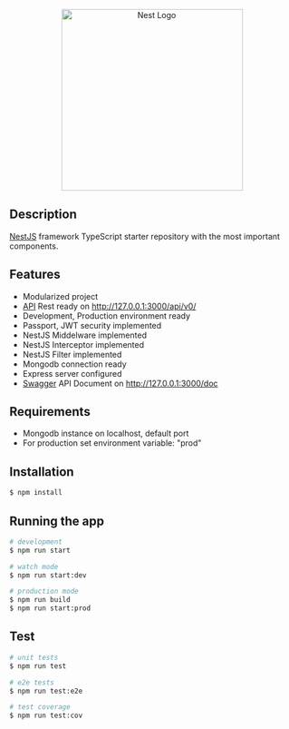 <p align="center">
  <a href="http://nestjs.com/" target="blank"><img src="https://nestjs.com/img/logo_text.svg" width="320" alt="Nest Logo" /></a>
</p>

[travis-image]: https://api.travis-ci.org/nestjs/nest.svg?branch=master
[travis-url]: https://travis-ci.org/nestjs/nest
[linux-image]: https://img.shields.io/travis/nestjs/nest/master.svg?label=linux
[linux-url]: https://travis-ci.org/nestjs/nest

## Description

[NestJS](https://github.com/nestjs/nest) framework TypeScript starter repository with the most important components.


## Features
- Modularized project
- [API](http://127.0.0.1:3000/doc) Rest ready on http://127.0.0.1:3000/api/v0/
- Development, Production environment ready
- Passport, JWT security implemented
- NestJS Middelware implemented
- NestJS Interceptor implemented
- NestJS Filter implemented
- Mongodb connection ready
- Express server configured
- [Swagger](http://127.0.0.1:3000/doc) API Document on http://127.0.0.1:3000/doc

## Requirements
- Mongodb instance on localhost, default port
- For production set environment variable: "prod"

## Installation

```bash
$ npm install
```

## Running the app

```bash
# development
$ npm run start

# watch mode
$ npm run start:dev

# production mode
$ npm run build
$ npm run start:prod
```

## Test

```bash
# unit tests
$ npm run test

# e2e tests
$ npm run test:e2e

# test coverage
$ npm run test:cov
```